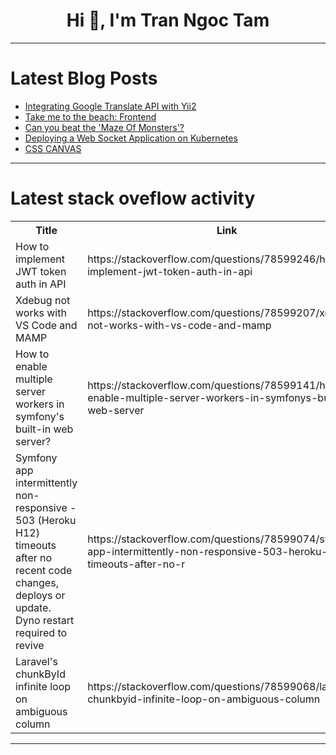 <h1 align="center">Hi 👋, I'm Tran Ngoc Tam</h1>

---

# Latest Blog Posts 
<!-- BLOG-POST-LIST:START -->
- [Integrating Google Translate API with Yii2](https://dev.to/toru/integrating-google-translate-api-with-yii2-c7o)
- [Take me to the beach: Frontend](https://dev.to/gloria_gyemfa/take-me-to-the-beach-frontend-1oij)
- [Can you beat the &#39;Maze Of Monsters&#39;?](https://dev.to/bryson_noblesbemomusi/can-you-beat-the-maze-of-monsters-23ce)
- [Deploying a Web Socket Application on Kubernetes](https://dev.to/adilansari/deploying-a-web-socket-application-on-kubernetes-2h33)
- [CSS CANVAS](https://dev.to/176_shivaya_gupta_516b185/css-canvas-30fi)
<!-- BLOG-POST-LIST:END -->

---

# Latest stack oveflow activity
<table>
  <tr><th>Title</th><th>Link</th></tr>
  <!-- STACKOVERFLOW:START --><tr><td>How to implement JWT token auth in API</td><td>https://stackoverflow.com/questions/78599246/how-to-implement-jwt-token-auth-in-api</td></tr><tr><td>Xdebug not works with VS Code and MAMP</td><td>https://stackoverflow.com/questions/78599207/xdebug-not-works-with-vs-code-and-mamp</td></tr><tr><td>How to enable multiple server workers in symfony&#39;s built-in web server?</td><td>https://stackoverflow.com/questions/78599141/how-to-enable-multiple-server-workers-in-symfonys-built-in-web-server</td></tr><tr><td>Symfony app intermittently non-responsive - 503 &lpar;Heroku H12&rpar; timeouts after no recent code changes, deploys or update. Dyno restart required to revive</td><td>https://stackoverflow.com/questions/78599074/symfony-app-intermittently-non-responsive-503-heroku-h12-timeouts-after-no-r</td></tr><tr><td>Laravel&#39;s chunkById infinite loop on ambiguous column</td><td>https://stackoverflow.com/questions/78599068/laravels-chunkbyid-infinite-loop-on-ambiguous-column</td></tr><!-- STACKOVERFLOW:END -->
</table>

---


